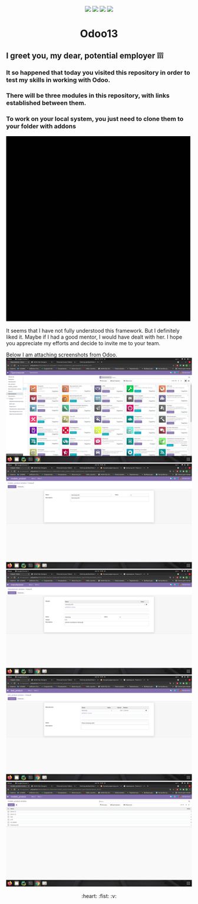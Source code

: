 <p align="center">
  
<img src=https://img.shields.io/github/issues/DmitriyLadutko/Odoo13_addons_test>
<img src=https://img.shields.io/github/forks/DmitriyLadutko/Odoo13_addons_test>
<img src=https://img.shields.io/github/stars/DmitriyLadutko/Odoo13_addons_test>
<img src=https://img.shields.io/github/license/DmitriyLadutko/Odoo13_addons_test>

</p>

<h1 align="center">Odoo13</h1>
<h2 align="center">
  
## I greet you, my dear, potential employer :grey_exclamation::grey_exclamation::grey_exclamation:
  
### It so happened that today you visited this repository in order to test my skills in working with Odoo.
  
### There will be three modules in this repository, with links established between them. 
  
### To work on your local system, you just need to clone them to your folder with addons
  
<p align="center">
 
![Image alt](https://github.com/DmitriyLadutko/Odoo13_addons_test/blob/master/Multimedia/%D0%A0%D0%B5%D0%BA%D0%B8%20%D0%AD%D0%B4%D0%B5%D0%BC%D0%B0.gif)
 
</p>
It seems that I have not fully understood this framework. 
But I definitely liked it. Maybe if I had a good mentor, I would have dealt with her. 
I hope you appreciate my efforts and decide to invite me to your team.

Below I am attaching screenshots from Odoo.
![Image alt](https://github.com/DmitriyLadutko/Odoo13_addons_test/blob/master/Multimedia/%D0%A1%D0%BD%D0%B8%D0%BC%D0%BE%D0%BA%20%D1%8D%D0%BA%D1%80%D0%B0%D0%BD%D0%B0%20%D0%BE%D1%82%202021-08-16%2014-17-35.png)
![Image alt](https://github.com/DmitriyLadutko/Odoo13_addons_test/blob/master/Multimedia/%D0%A1%D0%BD%D0%B8%D0%BC%D0%BE%D0%BA%20%D1%8D%D0%BA%D1%80%D0%B0%D0%BD%D0%B0%20%D0%BE%D1%82%202021-08-16%2014-46-54.png)
![Image alt](https://github.com/DmitriyLadutko/Odoo13_addons_test/blob/master/Multimedia/%D0%A1%D0%BD%D0%B8%D0%BC%D0%BE%D0%BA%20%D1%8D%D0%BA%D1%80%D0%B0%D0%BD%D0%B0%20%D0%BE%D1%82%202021-08-16%2014-48-18.png)
![Image alt](https://github.com/DmitriyLadutko/Odoo13_addons_test/blob/master/Multimedia/%D0%A1%D0%BD%D0%B8%D0%BC%D0%BE%D0%BA%20%D1%8D%D0%BA%D1%80%D0%B0%D0%BD%D0%B0%20%D0%BE%D1%82%202021-08-16%2014-49-06.png)
![Image alt](https://github.com/DmitriyLadutko/Odoo13_addons_test/blob/master/Multimedia/%D0%A1%D0%BD%D0%B8%D0%BC%D0%BE%D0%BA%20%D1%8D%D0%BA%D1%80%D0%B0%D0%BD%D0%B0%20%D0%BE%D1%82%202021-08-16%2014-49-24.png)
<p align="center">
:heart: :fist: :v:
</p>
